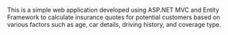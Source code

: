 This is a simple web application developed using ASP.NET MVC and Entity Framework to calculate insurance quotes for potential customers based on various factors such as age, car details, driving history, and coverage type.
